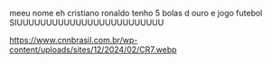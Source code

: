 meeu nome eh cristiano ronaldo tenho 5 bolas d ouro e jogo futebol SIUUUUUUUUUUUUUUUUUUUUUUUUU

https://www.cnnbrasil.com.br/wp-content/uploads/sites/12/2024/02/CR7.webp
